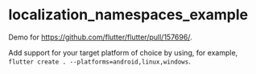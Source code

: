 # localization_namespaces_example

Demo for https://github.com/flutter/flutter/pull/157696/.

Add support for your target platform of choice by using, for example, `flutter create . --platforms=android,linux,windows`.